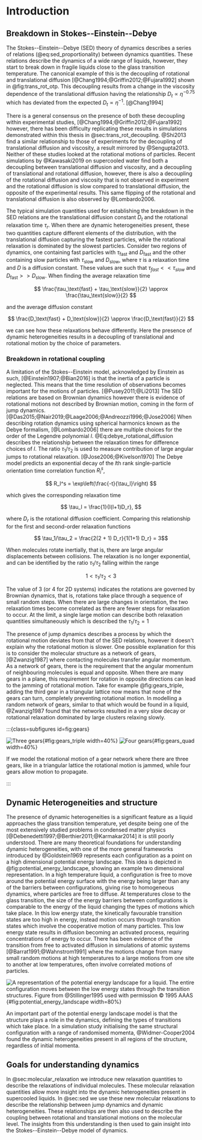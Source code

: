 # Introduction

## Breakdown in Stokes--Einstein--Debye

The Stokes--Einstein--Debye (SED) theory of dynamics
describes a series of relations (@eq:sed_proportionality) between dynamics quantities.
These relations describe the dynamics of a wide range of liquids,
however, they start to break down in fragile liquids
close to the glass transition temperature.
The canonical example of this is the decoupling
of rotational and translational diffusion [@Chang1994;@Griffin2012;@Fujara1992]
shown in @fig:trans_rot_otp.
This decoupling results from a change in the viscosity dependence
of the translational diffusion having the relationship $D_t \propto \eta^{-0.75}$
which has deviated from the expected $D_t \propto \eta^{-1}$. [@Chang1994]

There is a general consensus on the presence of both these
decoupling within experimental studies, [@Chang1994;@Griffin2012;@Fujara1992]
however, there has been difficulty replicating these results in simulations
demonstrated within this thesis in @sec:trans_rot_decoupling.
@Shi2013 find a similar relationship to those of experiments
for the decoupling of translational diffusion and viscosity,
a result mirrored by @Sengupta2013.
Neither of these studies looked at the rotational motions of particles.
Recent simulations by @Kawasaki2019 on supercooled water
find both a decoupling between translational diffusion and viscosity,
and a decoupling of translational and rotational diffusion,
however, there is also a decoupling of
the rotational diffusion and viscosity that is not observed in experiment
and the rotational diffusion is slow compared to translational diffusion,
the opposite of the experimental results.
This same flipping of the rotational and translational diffusion
is also observed by @Lombardo2006.

The typical simulation quantities used for establishing
the breakdown in the SED relations
are the translational diffusion constant $D_t$
and the rotational relaxation time $\tau_r$.
When there are dynamic heterogeneities present,
these two quantities capture different elements
of the distribution,
with the translational diffusion capturing the fastest particles,
while the rotational relaxation is dominated by the slowest particles.
Consider two regions of dynamics,
one containing fast particles with $\tau_\text{fast}$ and $D_\text{fast}$
and the other containing slow particles with $\tau_\text{slow}$ and $D_\text{slow}$,
where $\tau$ is a relaxation time and $D$ is a diffusion constant.
These values are such that $\tau_{fast} << \tau_{slow}$ and
$D_\text{fast} >> D_\text{slow}$.
When finding the average relaxation time

$$ \frac{\tau_\text{fast} + \tau_\text{slow}}{2} \approx \frac{\tau_\text{slow}}{2} $$

and the average diffusion constant

$$ \frac{D_\text{fast} + D_\text{slow}}{2} \approx \frac{D_\text{fast}}{2} $$

we can see how these relaxations behave differently.
Here the presence of dynamic heterogeneities results in
a decoupling of translational and rotational motion
by the choice of parameters.

### Breakdown in rotational coupling

A limitation of the Stokes--Einstein model,
acknowledged by Einstein as such, [@Einstein1907;@Bian2016]
is that the inertia of a particle is neglected.
This means that the time resolution of observations becomes important
for the motions of particles. [@Pusey2011;@Li2013]
The SED relations are based on Brownian dynamics
however there is evidence of rotational motions
not described by Brownian motion,
coming in the form of jump dynamics. [@Das2015;@Nair2019;@Laage2006;@Andreozzi1996;@Jose2006]
When describing rotation dynamics using spherical harmonics
known as the Debye formalism, [@Lombardo2006]
there are multiple choices for the order of the Legendre polynomial $l$.
@Eq:debye_rotational_diffusion describes the relationship
between the relaxation times for difference choices of $l$.
The ratio $\tau_1/\tau_2$ is used to measure contribution
of large angular jumps to rotational relaxation. [@Jose2006;@Kivelson1970]
The Debye model predicts an exponential decay of the $l$th rank
single-particle orientation time correlation function $R_l^s$,

$$ R_l^s = \exp\left(\frac{-t}{\tau_l}\right) $$

which gives the corresponding relaxation time

$$ \tau_l = \frac{1}{l(l+1)D_r}, $$

where $D_r$ is the rotational diffusion coefficient.
Comparing this relationship for
the first and second-order relaxation functions

$$ \tau_1/\tau_2 = \frac{2(2 + 1) D_r}{1(1+1) D_r} = 3$$

When molecules rotate inertially, that is,
there are large angular displacements between collisions.
The relaxation is no longer exponential,
and can be identified by the ratio $\tau_1/\tau_2$
falling within the range

$$ 1 < \tau_1/\tau_2 < 3 $$

The value of 3 (or 4 for 2D systems)
indicates the rotations are governed by Brownian dynamics,
that is, rotations take place through a sequence of small random steps.
When there are large changes in orientation,
the two relaxation times become correlated
as there are fewer steps for relaxation to occur.
At the limit, a single large motion can describe
both relaxation quantities simultaneously
which is described the $\tau_1/\tau_2 = 1$

The presence of jump dynamics describes a process
by which the rotational motion deviates
from that of the SED relations,
however it doesn't explain why the rotational motion is slower.
One possible explanation for this is to
consider the molecular structure as a network of gears, [@Zwanzig1987]
where contacting molecules transfer angular momentum.
As a network of gears,
there is the requirement that the angular momentum of neighbouring molecules
is equal and opposite.
When there are many gears in a plane,
this requirement for rotation in opposite directions
can lead to the jamming of rotational motion.
Take for example @fig:gears_triple,
adding the third gear in a triangular lattice
now means that none of the gears can turn,
completely preventing rotational motion.
In modelling a random network of gears,
similar to that which would be found in a liquid,
@Zwanzig1987 found that the networks resulted in
a very slow decay or rotational relaxation
dominated by large clusters relaxing slowly.

:::{class=subfigures id=fig:gears}

![Three gears](../00_Introduction/figures/cogs_3.svg){#fig:gears_triple width=40%}
![Four gears](../00_Introduction/figures/cogs_4.svg){#fig:gears_quad width=40%}

If we model the rotational motion of a gear network
where there are three gears,
like in a triangular lattice
the rotational motion is jammed,
while four gears allow motion to propagate.

:::

## Dynamic Heterogeneities and structure

The presence of dynamic heterogeneities
is a significant feature as a liquid approaches
the glass transition temperature,
yet despite being one of the most extensively studied problems
in condensed matter physics [@Debenedetti1997;@Berthier2011;@Karmakar2014]
it is still poorly understood.
There are many theoretical foundations
for understanding dynamic heterogeneities,
with one of the more general frameworks introduced by @Goldstein1969
represents each configuration as a point
on a high dimensional potential energy landscape.
This idea is depicted in @fig:potential_energy_landscape,
showing an example two dimensional representation.
In a high temperature liquid,
a configuration is free to move around the potential energy surface
with the energy being larger than any of the barriers between configurations,
giving rise to homogeneous dynamics,
where particles are free to diffuse.
At temperatures close to the glass transition,
the size of the energy barriers between configurations
is comparable to the energy of the liquid
changing the types of motions which take place.
In this low energy state,
the kinetically favourable transition states are too high in energy,
instead motion occurs through transition states
which involve the cooperative motion of many particles.
This low energy state results in diffusion
becoming an activated process,
requiring concentrations of energy to occur.
There has been evidence of the transition from
free to activated diffusion in simulations of atomic systems [@Barrat1991;@Wahnstrom1991]
where the motions change from many small random motions at high temperatures
to a large motions from one site to another at low temperatures,
often involve correlated motions of particles.

![A representation of the potential energy landscape for a liquid.
The entire configuration moves between the low energy states
through the transition structures. \
*Figure from @Stillinger1995 used with permission © 1995 AAAS*
](../00_Introduction/figures/potential_energy_surface.png){#fig:potential_energy_landscape width=80%}

An important part of the potential energy landscape model
is that the structure plays a role in the dynamics,
defining the types of transitions which take place.
In a simulation study initialising the same structural configuration
with a range of randomised momenta,
@Widmer-Cooper2004 found the dynamic heterogeneities
present in all regions of the structure,
regardless of initial momenta.

## Goals for understanding dynamics

In @sec:molecular_relaxation we introduce new relaxation quantities
to describe the relaxations of individual molecules.
These molecular relaxation quantities allow more insight
into the dynamic heterogeneities present in supercooled liquids.
In @sec:sed we use these new molecular relaxations
to describe the relationship between
jump dynamics and dynamic heterogeneities.
These relationships are then also used to
describe the coupling between rotational and translational motions
on the molecular level.
The insights from this understanding
is then used to gain insight into
the Stokes--Einstein--Debye model of dynamics.
